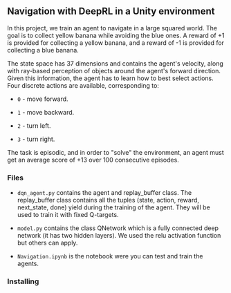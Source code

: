 ## Navigation with DeepRL in a Unity environment

In this project, we train an agent to navigate in a large squared world. The goal is to collect yellow banana while avoiding the blue ones. A reward of +1 is provided for collecting a yellow banana, and a reward of -1 is provided for collecting a blue banana.

The state space has 37 dimensions and contains the agent's velocity, along with ray-based perception of objects around the agent's forward direction. Given this information, the agent has to learn how to best select actions. Four discrete actions are available, corresponding to:

- `0` - move forward.

- `1` - move backward.

- `2` - turn left.

- `3` - turn right.

The task is episodic, and in order to "solve" the environment, an agent must get an average score of +13 over 100 consecutive episodes.

### Files

- `dqn_agent.py` contains the agent and replay_buffer class.
The replay_buffer class contains all the tuples (state, action, reward, next_state, done) yield during the training of the agent. They will be used to train it with fixed Q-targets.

- `model.py` contains the class QNetwork which is a fully connected deep network (it has two hidden layers). We used the relu activation function but others can apply.

- `Navigation.ipynb` is the notebook were you can test and train the agents.

### Installing
